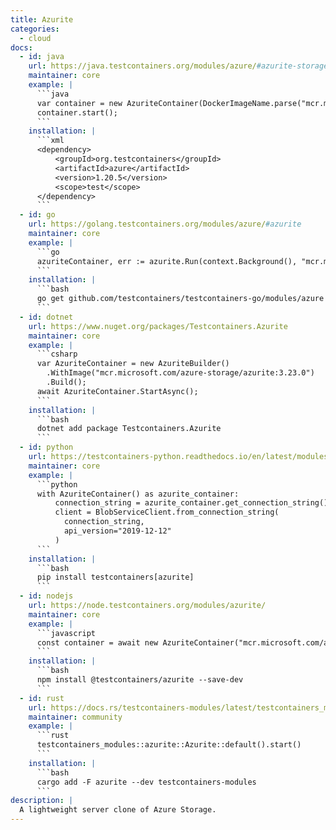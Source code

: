```yaml
---
title: Azurite
categories:
  - cloud
docs:
  - id: java
    url: https://java.testcontainers.org/modules/azure/#azurite-storage-emulator
    maintainer: core
    example: |
      ```java
      var container = new AzuriteContainer(DockerImageName.parse("mcr.microsoft.com/azure-storage/azurite:3.33.0"));
      container.start();
      ```
    installation: |
      ```xml
      <dependency>
          <groupId>org.testcontainers</groupId>
          <artifactId>azure</artifactId>
          <version>1.20.5</version>
          <scope>test</scope>
      </dependency>
      ```
  - id: go
    url: https://golang.testcontainers.org/modules/azure/#azurite
    maintainer: core
    example: |
      ```go
      azuriteContainer, err := azurite.Run(context.Background(), "mcr.microsoft.com/azure-storage/azurite:3.28.0")
      ```
    installation: |
      ```bash
      go get github.com/testcontainers/testcontainers-go/modules/azure
      ```
  - id: dotnet
    url: https://www.nuget.org/packages/Testcontainers.Azurite
    maintainer: core
    example: |
      ```csharp
      var AzuriteContainer = new AzuriteBuilder()
        .WithImage("mcr.microsoft.com/azure-storage/azurite:3.23.0")
        .Build();
      await AzuriteContainer.StartAsync();
      ```
    installation: |
      ```bash
      dotnet add package Testcontainers.Azurite
      ```
  - id: python
    url: https://testcontainers-python.readthedocs.io/en/latest/modules/azurite/README.html
    maintainer: core
    example: |
      ```python
      with AzuriteContainer() as azurite_container:
          connection_string = azurite_container.get_connection_string()
          client = BlobServiceClient.from_connection_string(
            connection_string,
            api_version="2019-12-12"
          )
      ```
    installation: |
      ```bash
      pip install testcontainers[azurite]
      ```
  - id: nodejs
    url: https://node.testcontainers.org/modules/azurite/
    maintainer: core
    example: |
      ```javascript
      const container = await new AzuriteContainer("mcr.microsoft.com/azure-storage/azurite:3.33.0").start();
      ```
    installation: |
      ```bash
      npm install @testcontainers/azurite --save-dev
      ```
  - id: rust
    url: https://docs.rs/testcontainers-modules/latest/testcontainers_modules/index.html
    maintainer: community
    example: |
      ```rust
      testcontainers_modules::azurite::Azurite::default().start()
      ```
    installation: |
      ```bash
      cargo add -F azurite --dev testcontainers-modules
      ```
description: |
  A lightweight server clone of Azure Storage.
---
```

